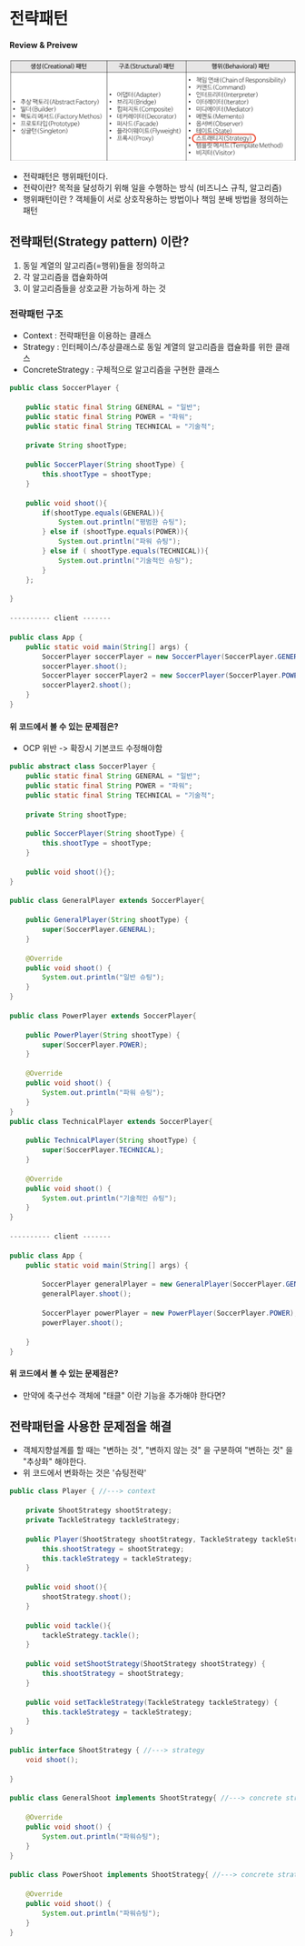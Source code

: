 # 전략패턴 

#### Review & Preivew
![행위패턴](https://github.com/jadenkim94/java_designpattern/blob/main/src/main/java/chapter5/img/%EC%8A%A4%ED%81%AC%EB%A6%B0%EC%83%B7%202021-11-10%20%EC%98%A4%ED%9B%84%209.16.49.png)
- 전략패턴은 행위패턴이다. 
- 전략이란? 목적을 달성하기 위해 일을 수행하는 방식 (비즈니스 규칙, 알고리즘) 
- 행위패턴이란 ? 객체들이 서로 상호작용하는 방법이나 책임 분배 방법을 정의하는 패턴


## 전략패턴(Strategy pattern) 이란?
1. 동일 계열의 알고리즘(=행위)들을 정의하고
2. 각 알고리즘을 캡슐화하여
3. 이 알고리즘들을 상호교환 가능하게 하는 것
### 전략패턴 구조 
- Context : 전략패턴을 이용하는 클래스
- Strategy : 인터페이스/추상클래스로 동일 계열의 알고리즘을 캡슐화를 위한 클래스
- ConcreteStrategy : 구체적으로 알고리즘을 구현한 클래스 


```java
public class SoccerPlayer {

    public static final String GENERAL = "일반";
    public static final String POWER = "파워";
    public static final String TECHNICAL = "기술적";

    private String shootType;

    public SoccerPlayer(String shootType) {
        this.shootType = shootType;
    }

    public void shoot(){
        if(shootType.equals(GENERAL)){
            System.out.println("평범한 슈팅");
        } else if (shootType.equals(POWER)){
            System.out.println("파워 슈팅");
        } else if ( shootType.equals(TECHNICAL)){
            System.out.println("기술적인 슈팅");
        }
    };

}

---------- client -------

public class App {
    public static void main(String[] args) {
        SoccerPlayer soccerPlayer = new SoccerPlayer(SoccerPlayer.GENERAL);
        soccerPlayer.shoot();
        SoccerPlayer soccerPlayer2 = new SoccerPlayer(SoccerPlayer.POWER);
        soccerPlayer2.shoot();
    }
}
```
#### 위 코드에서 볼 수 있는 문제점은?
- OCP 위반 -> 확장시 기본코드 수정해야함

```java
public abstract class SoccerPlayer {
    public static final String GENERAL = "일반";
    public static final String POWER = "파워";
    public static final String TECHNICAL = "기술적";

    private String shootType;

    public SoccerPlayer(String shootType) {
        this.shootType = shootType;
    }

    public void shoot(){};
}

public class GeneralPlayer extends SoccerPlayer{

    public GeneralPlayer(String shootType) {
        super(SoccerPlayer.GENERAL);
    }

    @Override
    public void shoot() {
        System.out.println("일반 슈팅");
    }
}

public class PowerPlayer extends SoccerPlayer{

    public PowerPlayer(String shootType) {
        super(SoccerPlayer.POWER);
    }

    @Override
    public void shoot() {
        System.out.println("파워 슈팅");
    }
}
public class TechnicalPlayer extends SoccerPlayer{

    public TechnicalPlayer(String shootType) {
        super(SoccerPlayer.TECHNICAL);
    }

    @Override
    public void shoot() {
        System.out.println("기술적인 슈팅");
    }
}

---------- client -------

public class App {
    public static void main(String[] args) {

        SoccerPlayer generalPlayer = new GeneralPlayer(SoccerPlayer.GENERAL);
        generalPlayer.shoot();

        SoccerPlayer powerPlayer = new PowerPlayer(SoccerPlayer.POWER);
        powerPlayer.shoot();

    }
}
```
#### 위 코드에서 볼 수 있는 문제점은?
- 만약에 축구선수 객체에 "태클" 이란 기능을 추가해야 한다면? 


## 전략패턴을 사용한 문제점을 해결
- 객체지향설계를 할 때는 "변하는 것", "변하지 않는 것" 을 구분하여 "변하는 것" 을 "추상화" 해야한다.
- 위 코드에서 변화하는 것은 '슈팅전략'
```java
public class Player { //---> context  

    private ShootStrategy shootStrategy;
    private TackleStrategy tackleStrategy;

    public Player(ShootStrategy shootStrategy, TackleStrategy tackleStrategy) {
        this.shootStrategy = shootStrategy;
        this.tackleStrategy = tackleStrategy;
    }

    public void shoot(){
        shootStrategy.shoot();
    }

    public void tackle(){
        tackleStrategy.tackle();
    }
    
    public void setShootStrategy(ShootStrategy shootStrategy) {
        this.shootStrategy = shootStrategy;
    }

    public void setTackleStrategy(TackleStrategy tackleStrategy) {
        this.tackleStrategy = tackleStrategy;
    }
}

public interface ShootStrategy { //---> strategy
    void shoot();

}

public class GeneralShoot implements ShootStrategy{ //---> concrete strategy

    @Override
    public void shoot() {
        System.out.println("파워슈팅");
    }
}

public class PowerShoot implements ShootStrategy{ //---> concrete strategy

    @Override
    public void shoot() {
        System.out.println("파워슈팅");
    }
}


```

